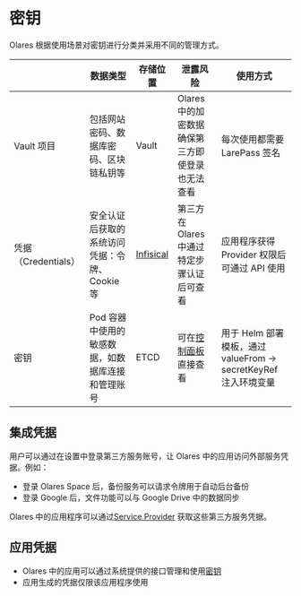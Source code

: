 # 密钥

Olares 根据使用场景对密钥进行分类并采用不同的管理方式。

|                 | 数据类型                       | 存储位置                                | 泄露风险                                                | 使用方式                                             |
|-----------------|----------------------------|-------------------------------------|-----------------------------------------------------|--------------------------------------------------|
| Vault 项目        | 包括网站密码、数据库密码、区块链私钥等        | Vault                               | Olares 中的加密数据确保第三方即使登录也无法查看                         | 每次使用都需要 LarePass 签名                              |
| 凭据（Credentials） | 安全认证后获取的系统访问凭据：令牌、Cookie 等 | [Infisical](https://infisical.com/) | 第三方在 Olares 中通过特定步骤认证后可查看                           | 应用程序获得 Provider 权限后可通过 API 使用                    |
| 密钥              | Pod 容器中使用的敏感数据，如数据库连接和管理账号 | ETCD                                | 可在[控制面板](../tasks/navigate-control-hub.md#保密字典)直接查看 | 用于 Helm 部署模板，通过 valueFrom -> secretKeyRef 注入环境变量 |

## 集成凭据

用户可以通过在设置中登录第三方服务账号，让 Olares 中的应用访问外部服务凭据。例如：

- 登录 Olares Space 后，备份服务可以请求令牌用于自动后台备份
- 登录 Google 后，文件功能可以与 Google Drive 中的数据同步

Olares 中的应用程序可以通过[Service Provider](../../developer/develop/advanced/provider.md) 获取这些第三方服务凭据。

## 应用凭据

- Olares 中的应用可以通过系统提供的接口管理和使用[密钥](../../developer/develop/advanced/secret.md)
- 应用生成的凭据仅限该应用程序使用